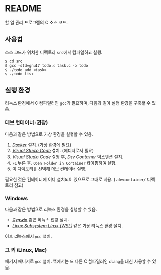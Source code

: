 # README

할 일 관리 프로그램의 C 소스 코드.

## 사용법

소스 코드가 위치한 디렉토리 `src`에서 컴파일하고 실행.

```
$ cd src
$ gcc -std=gnu17 todo.c task.c -o todo
$ ./todo add <task>
$ ./todo list
```

## 실행 환경

리눅스 환경에서 C 컴파일러인 `gcc`가 필요하며, 다음과 같이 실행 환경을 구축할 수 있음.

### 데브 컨테이너 (권장)

다음과 같은 방법으로 가상 환경을 실행할 수 있음.

1. [*Docker*][docker] 설치. (가상 환경에 필요)
1. [*Visual Studio Code*][vscode] 설치. (에디터로서 필요)
1. *Visual Studio Code* 실행 후, *Dev Container* 익스텐션 설치.
1. `F1` 누른 후, `Open Folder in Container` 타이핑하여 실행.
1. 이 디렉토리를 선택해 데브 컨테이너 실행.

[vscode]: https://code.visualstudio.com
[docker]: https://www.docker.com

필요한 것은 컨테이너에 이미 설치되어 있으므로 그대로 사용. (`.devcontainer/` 디렉토리 참고)

### Windows

다음과 같은 방법으로 리눅스 환경을 실행할 수 있음.

- [*Cygwin*][cygwin] 같은 리눅스 환경 설치.
- [*Linux Subsystem Linux (WSL)*][wsl] 같은 가상 리눅스 환경 설치.

[cygwin]: https://cygwin.com
[wsl]: https://learn.microsoft.com/ko-kr/windows/wsl/install

이후 리눅스에서 `gcc` 설치.

### 그 외 (Linux, Mac)

패키지 매니저로 `gcc` 설치.
맥에서는 또 다른 C 컴파일러인 `clang`을 대신 사용할 수 있음.
